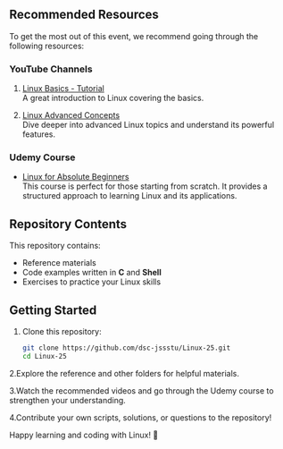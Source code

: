 
## Recommended Resources

To get the most out of this event, we recommend going through the following resources:

### YouTube Channels
1. [Linux Basics - Tutorial](https://youtu.be/rrw-Pv3rc0E?si=r67OTvwMWswkVPmH)  
   A great introduction to Linux covering the basics.

2. [Linux Advanced Concepts](https://youtu.be/10f4899srvc?si=4WV3Lw1cbY8QB6u7)  
   Dive deeper into advanced Linux topics and understand its powerful features.

### Udemy Course
- [Linux for Absolute Beginners](https://www.udemy.com/course/linux-for-absolute-beginners/learn/lecture/3267730?start=0#overview)  
  This course is perfect for those starting from scratch. It provides a structured approach to learning Linux and its applications.

## Repository Contents

This repository contains:
- Reference materials
- Code examples written in **C** and **Shell**
- Exercises to practice your Linux skills

## Getting Started

1. Clone this repository:
   ```bash
   git clone https://github.com/dsc-jssstu/Linux-25.git
   cd Linux-25

2.Explore the reference and other folders for helpful materials.

3.Watch the recommended videos and go through the Udemy course to strengthen your understanding.

4.Contribute your own scripts, solutions, or questions to the repository!

Happy learning and coding with Linux! 🚀
